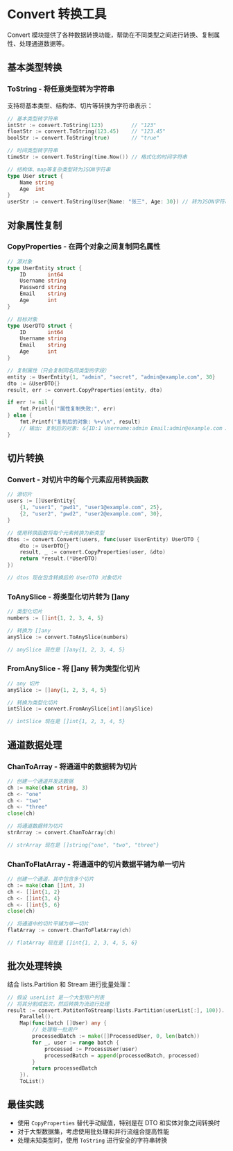 # Convert 转换工具

Convert 模块提供了各种数据转换功能，帮助在不同类型之间进行转换、复制属性、处理通道数据等。

## 基本类型转换

### ToString - 将任意类型转为字符串

支持将基本类型、结构体、切片等转换为字符串表示：

```go
// 基本类型转字符串
intStr := convert.ToString(123)         // "123"
floatStr := convert.ToString(123.45)    // "123.45"
boolStr := convert.ToString(true)       // "true"

// 时间类型转字符串 
timeStr := convert.ToString(time.Now()) // 格式化的时间字符串

// 结构体、map等复杂类型转为JSON字符串
type User struct {
    Name string
    Age  int
}
userStr := convert.ToString(User{Name: "张三", Age: 30}) // 转为JSON字符串
```

## 对象属性复制

### CopyProperties - 在两个对象之间复制同名属性

```go
// 源对象
type UserEntity struct {
    ID       int64
    Username string
    Password string
    Email    string
    Age      int
}

// 目标对象
type UserDTO struct {
    ID       int64
    Username string
    Email    string
    Age      int
}

// 复制属性（只会复制同名同类型的字段）
entity := UserEntity{1, "admin", "secret", "admin@example.com", 30}
dto := &UserDTO{}
result, err := convert.CopyProperties(entity, dto)

if err != nil {
    fmt.Println("属性复制失败:", err)
} else {
    fmt.Printf("复制后的对象: %+v\n", result)
    // 输出: 复制后的对象: &{ID:1 Username:admin Email:admin@example.com Age:30}
}
```

## 切片转换

### Convert - 对切片中的每个元素应用转换函数

```go
// 源切片
users := []UserEntity{
    {1, "user1", "pwd1", "user1@example.com", 25},
    {2, "user2", "pwd2", "user2@example.com", 30},
}

// 使用转换函数将每个元素转换为新类型
dtos := convert.Convert(users, func(user UserEntity) UserDTO {
    dto := UserDTO{}
    result, _ := convert.CopyProperties(user, &dto)
    return *result.(*UserDTO)
})

// dtos 现在包含转换后的 UserDTO 对象切片
```

### ToAnySlice - 将类型化切片转为 []any

```go
// 类型化切片
numbers := []int{1, 2, 3, 4, 5}

// 转换为 []any
anySlice := convert.ToAnySlice(numbers)

// anySlice 现在是 []any{1, 2, 3, 4, 5}
```

### FromAnySlice - 将 []any 转为类型化切片

```go
// any 切片
anySlice := []any{1, 2, 3, 4, 5}

// 转换为类型化切片
intSlice := convert.FromAnySlice[int](anySlice)

// intSlice 现在是 []int{1, 2, 3, 4, 5}
```

## 通道数据处理

### ChanToArray - 将通道中的数据转为切片

```go
// 创建一个通道并发送数据
ch := make(chan string, 3)
ch <- "one"
ch <- "two"
ch <- "three"
close(ch)

// 将通道数据转为切片
strArray := convert.ChanToArray(ch)

// strArray 现在是 []string{"one", "two", "three"}
```

### ChanToFlatArray - 将通道中的切片数据平铺为单一切片

```go
// 创建一个通道，其中包含多个切片
ch := make(chan []int, 3)
ch <- []int{1, 2}
ch <- []int{3, 4}
ch <- []int{5, 6}
close(ch)

// 将通道中的切片平铺为单一切片
flatArray := convert.ChanToFlatArray(ch)

// flatArray 现在是 []int{1, 2, 3, 4, 5, 6}
```

## 批次处理转换

结合 lists.Partition 和 Stream 进行批量处理：

```go
// 假设 userList 是一个大型用户列表
// 将其分割成批次，然后转换为流进行处理
result := convert.PatitonToStreamp(lists.Partition(userList[:], 100)).
    Parallel().
    Map(func(batch []User) any {
        // 处理每一批用户
        processedBatch := make([]ProcessedUser, 0, len(batch))
        for _, user := range batch {
            processed := ProcessUser(user)
            processedBatch = append(processedBatch, processed)
        }
        return processedBatch
    }).
    ToList()
```

## 最佳实践

- 使用 `CopyProperties` 替代手动赋值，特别是在 DTO 和实体对象之间转换时
- 对于大型数据集，考虑使用批处理和并行流组合提高性能
- 处理未知类型时，使用 `ToString` 进行安全的字符串转换 
